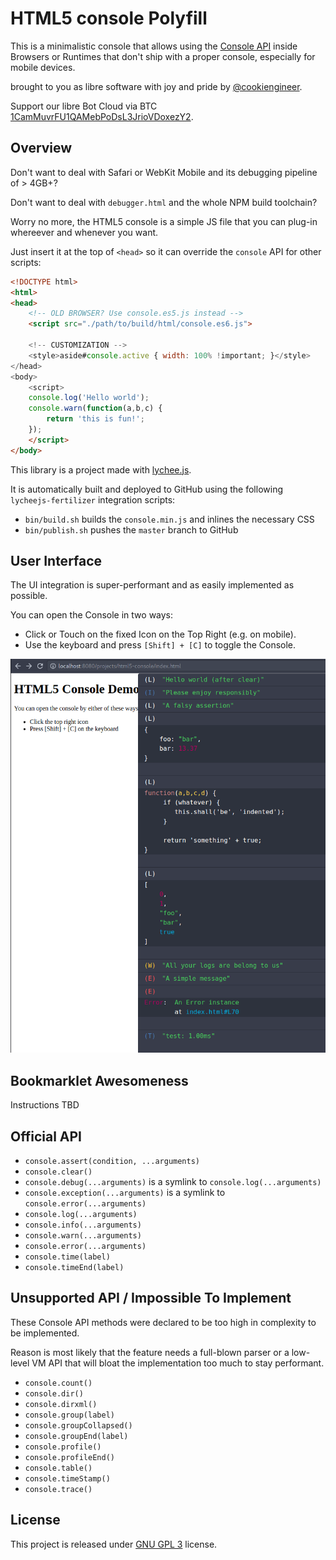 
# HTML5 console Polyfill

This is a minimalistic console that allows using the
[Console API](https://developer.mozilla.org/en-US/docs/Web/API/console)
inside Browsers or Runtimes that don't ship with a 
proper console, especially for mobile devices.

brought to you as libre software with joy and pride by [@cookiengineer](http://cookie.engineer).

Support our libre Bot Cloud via BTC [1CamMuvrFU1QAMebPoDsL3JrioVDoxezY2](bitcoin:1CamMuvrFU1QAMebPoDsL3JrioVDoxezY2?amount=0.5&label=lychee.js%20Support).



## Overview

Don't want to deal with Safari or WebKit Mobile and
its debugging pipeline of > 4GB+?

Don't want to deal with `debugger.html` and the whole
NPM build toolchain?

Worry no more, the HTML5 console is a simple JS file
that you can plug-in whereever and whenever you want.

Just insert it at the top of `<head>` so it can
override the `console` API for other scripts:

```html
<!DOCTYPE html>
<html>
<head>
	<!-- OLD BROWSER? Use console.es5.js instead -->
	<script src="./path/to/build/html/console.es6.js">

	<!-- CUSTOMIZATION -->
	<style>aside#console.active { width: 100% !important; }</style>
</head>
<body>
	<script>
	console.log('Hello world');
	console.warn(function(a,b,c) {
		return 'this is fun!';
	});
	</script>
</body>
```

This library is a project made with [lychee.js](https://lychee.js.org).

It is automatically built and deployed to GitHub using the following
`lycheejs-fertilizer` integration scripts:

- `bin/build.sh` builds the `console.min.js` and inlines the necessary CSS
- `bin/publish.sh` pushes the `master` branch to GitHub



## User Interface

The UI integration is super-performant and as easily
implemented as possible.

You can open the Console in two ways:

- Click or Touch on the fixed Icon on the Top Right (e.g. on mobile).
- Use the keyboard and press `[Shift] + [C]` to toggle the Console.

![screenshot.png](screenshot.png)


## Bookmarklet Awesomeness

Instructions TBD


## Official API

- `console.assert(condition, ...arguments)`
- `console.clear()`
- `console.debug(...arguments)` is a symlink to `console.log(...arguments)`
- `console.exception(...arguments)` is a symlink to `console.error(...arguments)`
- `console.log(...arguments)`
- `console.info(...arguments)`
- `console.warn(...arguments)`
- `console.error(...arguments)`
- `console.time(label)`
- `console.timeEnd(label)`


## Unsupported API / Impossible To Implement

These Console API methods were declared to be too
high in complexity to be implemented.

Reason is most likely that the feature needs a
full-blown parser or a low-level VM API that will
bloat the implementation too much to stay performant.

- `console.count()`
- `console.dir()`
- `console.dirxml()`
- `console.group(label)`
- `console.groupCollapsed()`
- `console.groupEnd(label)`
- `console.profile()`
- `console.profileEnd()`
- `console.table()`
- `console.timeStamp()`
- `console.trace()`


## License

This project is released under [GNU GPL 3](./LICENSE_GPL3.txt) license.

